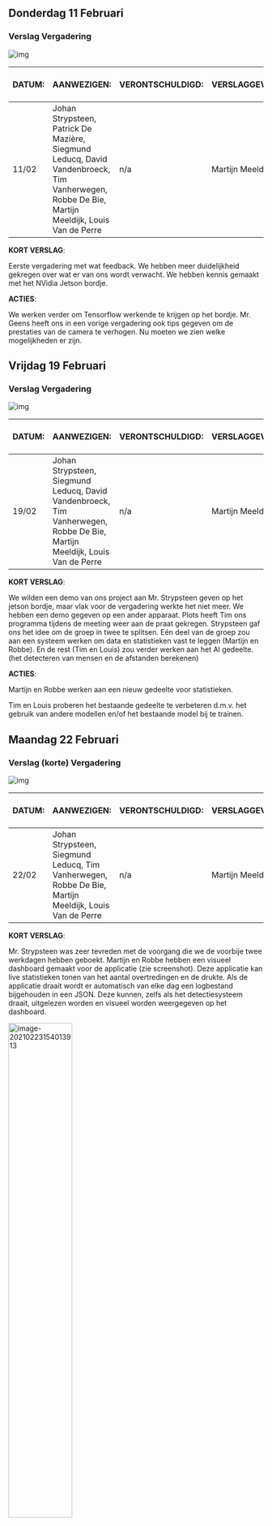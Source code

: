 ## Donderdag 11 Februari

### Verslag Vergadering 

![img](img/clip_image001.jpg)

| DATUM: | AANWEZIGEN:                                                  | **VERONTSCHULDIGD:** | VERSLAGGEVER:    | DATUM VOLGENDE VERGADERING: | AGENDA:                     |
| ------ | ------------------------------------------------------------ | -------------------- | ---------------- | --------------------------- | --------------------------- |
| 11/02  | Johan Strypsteen, Patrick De Mazière, Siegmund Leducq, David Vandenbroeck, Tim Vanherwegen, Robbe De Bie, Martijn Meeldijk, Louis Van de Perre | n/a                  | Martijn Meeldijk | 19/02                       | Feedback en verduidelijking |

**KORT VERSLAG**:

Eerste vergadering met wat feedback. We hebben meer duidelijkheid gekregen over wat er van ons wordt verwacht. We hebben kennis gemaakt met het NVidia Jetson bordje. 



**ACTIES**:

We werken verder om Tensorflow werkende te krijgen op het bordje. Mr. Geens heeft ons in een vorige vergadering ook tips gegeven om de prestaties van de camera te verhogen. Nu moeten we zien welke mogelijkheden er zijn. 





## Vrijdag 19 Februari

### Verslag Vergadering 

![img](img/clip_image001.jpg)

| DATUM: | AANWEZIGEN:                                                  | **VERONTSCHULDIGD:** | VERSLAGGEVER:    | DATUM VOLGENDE VERGADERING: | AGENDA:  |
| ------ | ------------------------------------------------------------ | -------------------- | ---------------- | --------------------------- | -------- |
| 19/02  | Johan Strypsteen, Siegmund Leducq, David Vandenbroeck, Tim Vanherwegen, Robbe De Bie, Martijn Meeldijk, Louis Van de Perre | n/a                  | Martijn Meeldijk | 25/02                       | Feedback |



**KORT VERSLAG**: 

We wilden een demo van ons project aan Mr. Strypsteen geven op het jetson bordje, maar vlak voor de vergadering werkte het niet meer. We hebben een demo gegeven op een ander apparaat. Plots heeft Tim ons programma tijdens de meeting weer aan de praat gekregen. Strypsteen gaf ons het idee om de groep in twee te splitsen. Eén deel van de groep zou aan een systeem werken om data en statistieken vast te leggen (Martijn en Robbe). En de rest (Tim en Louis) zou verder werken aan het AI gedeelte. (het detecteren van mensen en de afstanden berekenen)  

**ACTIES**:

Martijn en Robbe werken aan een nieuw gedeelte voor statistieken. 

Tim en Louis proberen het bestaande gedeelte te verbeteren d.m.v. het gebruik van andere modellen en/of het bestaande model bij te trainen.



  

##  Maandag 22 Februari

### Verslag (korte) Vergadering 

![img](img/clip_image001.jpg)

| DATUM: | AANWEZIGEN:                                                  | **VERONTSCHULDIGD:** | VERSLAGGEVER:    | DATUM VOLGENDE VERGADERING: | AGENDA:                                   |
| ------ | ------------------------------------------------------------ | -------------------- | ---------------- | --------------------------- | ----------------------------------------- |
| 22/02  | Johan Strypsteen, Siegmund Leducq, Tim Vanherwegen, Robbe De Bie, Martijn Meeldijk, Louis Van de Perre | n/a                  | Martijn Meeldijk | 24/02                       | Korte vergadering om voortgang te checken |



**KORT VERSLAG**: 

Mr. Strypsteen was zeer tevreden met de voorgang die we de voorbije twee werkdagen hebben geboekt. Martijn en Robbe hebben een visueel dashboard gemaakt voor de applicatie (zie screenshot). Deze applicatie kan live statistieken tonen van het aantal overtredingen en de drukte. Als de applicatie draait wordt er automatisch van elke dag een logbestand bijgehouden in een JSON. Deze kunnen, zelfs als het detectiesysteem draait, uitgelezen worden en visueel worden weergegeven op het dashboard. 

<img src="img/image-20210223154013913.png" alt="image-20210223154013913" width="50%;" />

Tim en Louis hebben veel opzoekwerk gedaan over welke modellen ons programma beter zouden kunnen draaien. In conclusie is het huidige model waarschijnlijk de beste optie. Ze hebben ook pogingen gedaan om een eigen model te trainen of een bestaand model bij te trainen. Tot nu toe is dit nog work in progress.

**ACTIES**:

Verder werken aan de webapp. Optimalisaties doen om het programma beter te doen werken op de jetson. 



##  Woensdag 24 Februari

### Verslag (korte) Vergadering 

![img](img/clip_image001.jpg)

| DATUM: | AANWEZIGEN:                                                  | **VERONTSCHULDIGD:** | VERSLAGGEVER: | DATUM VOLGENDE VERGADERING: | AGENDA:                  |
| ------ | ------------------------------------------------------------ | -------------------- | ------------- | --------------------------- | ------------------------ |
| 24/02  | Johan Strypsteen, Siegmund Leducq, David Vandenbroeck, Tim Vanherwegen, Robbe De Bie, Martijn Meeldijk, Louis Van de Perre | n/a                  | Robbe De Bie  | 01/03                       | Updaten over vooruitgang |



**KORT VERSLAG**: 

Korte vergadering waarin we verdere vooruitgang hebben getoond. Terwijl Tim en Louis onderzoek deden naar het verder trainen van het model, hebben Robbe en Martijn hebben verder aan het dashboard. Ze hebben een Settings pagina toegevoegd, zodat je op de website zelf de config.ini file kunt bijwerken, ipv de files zelf aan te passen.

De lectoren/begeleiders waren over het algemeen zeer tevreden over de vooruitgang die we hebben geboekt. Het is nog een beetje afwachten op de resultaten van het verder trainen van het model, maar over het algemeen is het product zo goed als af.

![Screenshot van de Settings page](img/settings.png)



**ACTIES**:

Final touches aan de webapp doen, trainen van het model.

Grafiek minder bol maken.


##  Maandag 1 Maart

### Verslag (korte) Vergadering 

![img](img/clip_image001.jpg)

| DATUM: | AANWEZIGEN:                                                  | **VERONTSCHULDIGD:** | VERSLAGGEVER: | DATUM VOLGENDE VERGADERING: | AGENDA:                  |
| ------ | ------------------------------------------------------------ | -------------------- | ------------- | --------------------------- | ------------------------ |
| 01/03  | Johan Strypsteen, Siegmund Leducq, David Vandenbroeck, Patrick De Mazière, Tim Vanherwegen, Robbe De Bie, Martijn Meeldijk, Louis Van de Perre, | n/a                  | Robbe De Bie  | 01/03                       | Updaten over vooruitgang |



**KORT VERSLAG**: 

Korte vergadering waarin we de verdere vooruitgang hebben getoond. Louis en Tim hebben hun onderzoek naar het trainen van de AI vrijdag afgerond. Er waren wat bevindingen die we gedeeld hebben met de klant. We hebben ook een verdere uitgebreide UI laten zien waarvan het leek alsof iedereen wel tevreden was buiten wat zorgen over de veiligheid over een het streamen van een video over een lokaal network. Ze hadden ook een opmerking over de violations die gegeven werden op de site. Ze hadden liever dat deze de hoeveelheid mensen laat zien in het beeld op het moment + de hoeveelheid violations in totaal.

De lectoren/begeleiders waren weer over het algemeen tevreden over het resultaat en zien dat we veel moeite doen. 


**ACTIES**:

UI aanpassen zodat de hoeveelheid mensen in beeld worden getoond + of er een violation van de 1.5m is op het moment. Documentatie uitschrijven voor het opzetten en gebruik van alle delen van het project.

Logs event based maken ipv time based.

Mail kunnen sturen wanneer het aantal violations een bepaalde threshhold bereikt.







